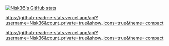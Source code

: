 [![Nisk36's GitHub stats](https://github-readme-stats.vercel.app/api?username=Nisk36)](https://github.com/Nisk36/github-readme-stats)

https://github-readme-stats.vercel.app/api?username=Nisk36&count_private=true&show_icons=true&theme=compact

https://github-readme-stats.vercel.app/api?username=Nisk36&count_private=true&show_icons=true&theme=compact